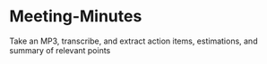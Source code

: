 # Meeting-Minutes
Take an MP3, transcribe, and extract action items, estimations, and summary of relevant points
